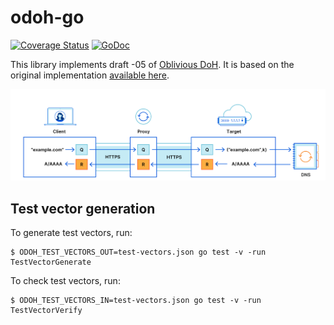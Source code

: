 # odoh-go

[![Coverage Status](https://coveralls.io/repos/github/cloudflare/odoh-go/badge.svg?branch=master)](https://coveralls.io/github/cloudflare/odoh-go?branch=master)
[![GoDoc](https://godoc.org/github.com/cloudflare/odoh-go?status.svg)](https://godoc.org/github.com/cloudflare/odoh-go)

This library implements draft -05 of [Oblivious DoH](https://tools.ietf.org/html/draft-pauly-dprive-oblivious-doh-05). It is based on the original implementation [available here](https://github.com/chris-wood/odoh).

![protocol overview](odoh-flow.png)

## Test vector generation

To generate test vectors, run:

```
$ ODOH_TEST_VECTORS_OUT=test-vectors.json go test -v -run TestVectorGenerate
```

To check test vectors, run:

```
$ ODOH_TEST_VECTORS_IN=test-vectors.json go test -v -run TestVectorVerify
```
